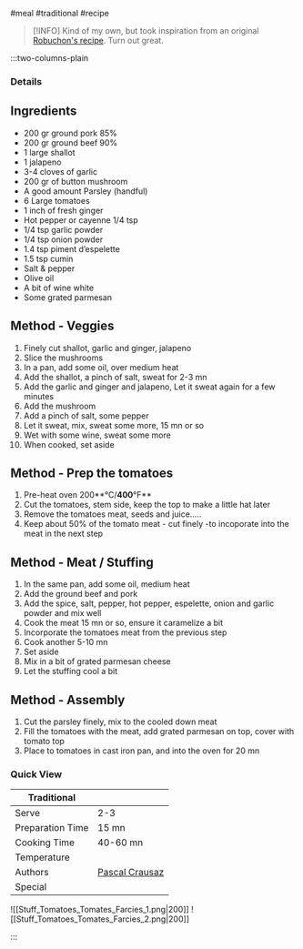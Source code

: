 #meal #traditional #recipe

> [!INFO]
> Kind of my own, but took inspiration from an original [Robuchon's recipe](https://books.google.com/books?id=cnd4RE4LecoC). Turn out great.

:::two-columns-plain

### Details
## Ingredients

- 200 gr ground pork 85%
- 200 gr ground beef 90%
- 1 large shallot
- 1 jalapeno
- 3-4 cloves of garlic
- 200 gr of button mushroom
- A good amount Parsley (handful)
- 6 Large tomatoes
- 1 inch of fresh ginger
- Hot pepper or cayenne 1/4 tsp
- 1/4 tsp garlic powder
- 1/4 tsp onion powder
- 1.4 tsp piment d’espelette
- 1.5 tsp cumin
- Salt & pepper
- Olive oil
- A bit of wine white
- Some grated parmesan


## Method - Veggies

1. Finely cut shallot, garlic and ginger, jalapeno
2. Slice the mushrooms
3. In a pan, add some oil, over medium heat
4. Add the shallot, a pinch of salt, sweat for 2-3 mn
5. Add the garlic and ginger and jalapeno, Let it sweat again for a few minutes
6. Add the mushroom
7. Add a pinch of salt, some pepper
8. Let it sweat, mix, sweat some more, 15 mn or so
9. Wet with some wine, sweat some more
10. When cooked, set aside

  


## Method - Prep the tomatoes

1. Pre-heat oven 200**°C/**400**°F**
2. Cut the tomatoes, stem side, keep the top to make a little hat later
3. Remove the tomatoes meat, seeds and juice…..
4. Keep about 50% of the tomato meat - cut finely -to incoporate into the meat in the next step


## Method - Meat / Stuffing

1. In the same pan, add some oil, medium heat
2. Add the ground beef and pork
3. Add the spice, salt, pepper, hot pepper, espelette, onion and garlic powder and mix well
4. Cook the meat 15 mn or so, ensure it caramelize a bit
5. Incorporate the tomatoes meat from the previous step
6. Cook another 5-10 mn
7. Set aside
8. Mix in a bit of grated parmesan cheese
9. Let the stuffing cool a bit

  


## Method - Assembly

1. Cut the parsley finely, mix to the cooled down meat
2. Fill the tomatoes with the meat, add grated parmesan on top, cover with tomato top
3. Place to tomatoes in cast iron pan, and into the oven for 20 mn

  

  





### Quick View
| Traditional      |                                                |
| ---------------- | ---------------------------------------------- |
| Serve            | 2-3                                            |
| Preparation Time | 15 mn                                          |
| Cooking Time     | 40-60 mn                                       |
| Temperature      |                                                |
| Authors          | [Pascal Crausaz](mailto:pascal@askpascal.com)  |
| Special          |                                                |

![[Stuff_Tomatoes_Tomates_Farcies_1.png|200]]
![[Stuff_Tomatoes_Tomates_Farcies_2.png|200]]

:::

